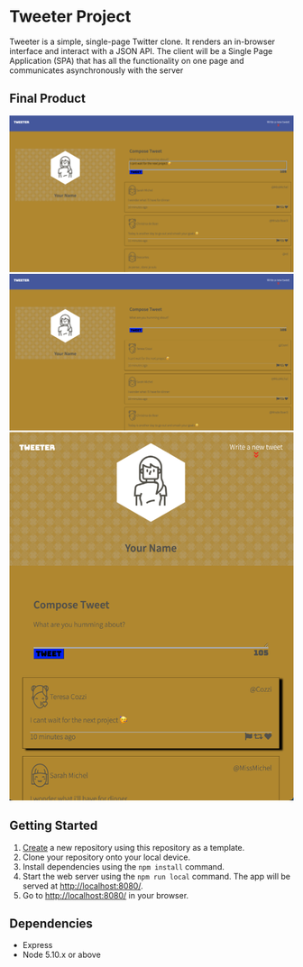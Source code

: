 # Tweeter Project

Tweeter is a simple, single-page Twitter clone. It renders an in-browser interface and interact with a JSON API. The client will be a Single Page Application (SPA) that has all the functionality on one page and communicates asynchronously with the server


## Final Product

!["tweeter feed in desktop view typing tweet"](https://github.com/Fadymain/tweeter/blob/master/docs/tweeter-desktop-pre-tweet.png)
!["tweeter feed in desktop view after posting tweet"](https://github.com/Fadymain/tweeter/blob/master/docs/tweeter-desktop-post-tweet.png)
!["tweeter feed in tablet view"](https://github.com/Fadymain/tweeter/blob/master/docs/tweeter-tablet-view.png)

## Getting Started

1. [Create](https://docs.github.com/en/repositories/creating-and-managing-repositories/creating-a-repository-from-a-template) a new repository using this repository as a template.
2. Clone your repository onto your local device.
3. Install dependencies using the `npm install` command.
3. Start the web server using the `npm run local` command. The app will be served at <http://localhost:8080/>.
4. Go to <http://localhost:8080/> in your browser.

## Dependencies

- Express
- Node 5.10.x or above

